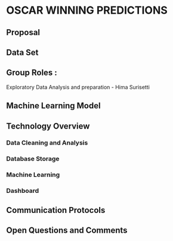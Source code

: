 # OSCAR WINNING PREDICTIONS

## Proposal

## Data Set

## Group Roles :

Exploratory Data Analysis and preparation - Hima Surisetti


## Machine Learning Model 

## Technology Overview
### Data Cleaning and Analysis

### Database Storage

### Machine Learning

### Dashboard

## Communication Protocols

## Open Questions and Comments
